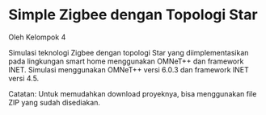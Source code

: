 # Simple Zigbee dengan Topologi Star
Oleh Kelompok 4

Simulasi teknologi Zigbee dengan topologi Star yang diimplementasikan pada lingkungan smart home menggunakan OMNeT++ dan framework INET. Simulasi menggunakan OMNeT++ versi 6.0.3 dan framework INET versi 
4.5.

Catatan: Untuk memudahkan download proyeknya, bisa menggunakan file ZIP yang sudah disediakan.

